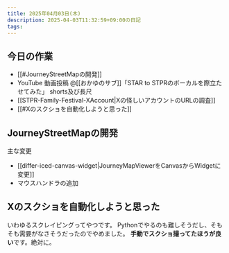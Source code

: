 ```yaml
---
title: 2025年04月03日(木)
description: 2025-04-03T11:32:59+09:00の日記 
tags:
---
```


## 今日の作業
- [[#JourneyStreetMapの開発]]
- YouTube 動画投稿 @[[おかゆのサブ]]「STAR to STPRのボーカルを際立たせてみた」 shorts及び長尺
- [[STPR-Family-Festival-XAccount|Xの怪しいアカウントのURLの調査]]
- [[#Xのスクショを自動化しようと思った]]
## JourneyStreetMapの開発
主な変更
- [[differ-iced-canvas-widget|JourneyMapViewerをCanvasからWidgetに変更]]
- マウスハンドラの追加
## Xのスクショを自動化しようと思った
いわゆるスクレイピングってやつです。
Pythonでやるのも難しそうだし、そもそも需要がなさそうだったのでやめました。
**手動でスクショ撮ってたほうが良い**です。絶対に。
